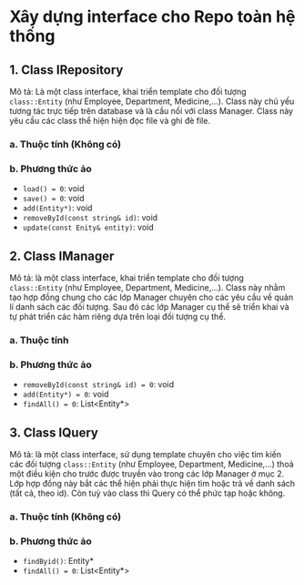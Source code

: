# Xây dựng interface cho Repo toàn hệ thống

## 1. Class IRepository
Mô tả: Là một class interface, khai triển template cho đối tượng `class::Entity` (như Employee, Department, Medicine,...). Class này chủ yếu tương tác trực tiếp trên database và là cầu nối với class Manager. Class này yêu cầu các class thể hiện hiện đọc file và ghi đè file.
### a. Thuộc tính (Không có)
### b. Phương thức ảo
+ `load() = 0`: void
+ `save() = 0`: void
+ `add(Entity*)`: void
+ `removeById(const string& id)`: void
+ `update(const Enity& entity)`: void
## 2. Class IManager
Mô tả: là một class interface, khai triển template cho đối tượng `class::Entity` (như Employee, Department, Medicine,...). Class này nhằm tạo hợp đồng chung cho các lớp Manager chuyên cho các yêu cầu về quản lí danh sách các đối tượng. Sau đó các lớp Manager cụ thể sẽ triển khai và tự phát triển các hàm riêng dựa trên loại đối tượng cụ thể.
### a. Thuộc tính 
### b. Phương thức ảo
+ `removeById(const string& id) = 0`: void
+ `add(Entity*) = 0`: void
+ `findAll() = 0`: List<Entity*>

## 3. Class IQuery
Mô tả: là một class interface, sử dụng template chuyên cho việc tìm kiến các đối tượng `class::Entity` (như Employee, Department, Medicine,...) thoả một điều kiện cho trước được truyền vào trong các lớp Manager ở mục 2. Lớp hợp đồng này bắt các thể hiện phải thực hiện tìm hoặc trả về danh sách (tất cả, theo id). Còn tuỳ vào class thì Query có thể phức tạp hoặc không.
### a. Thuộc tính (Không có)
### b. Phương thức ảo
+ `findByid()`: Entity*
+ `findAll() = 0`: List<Entity*>




